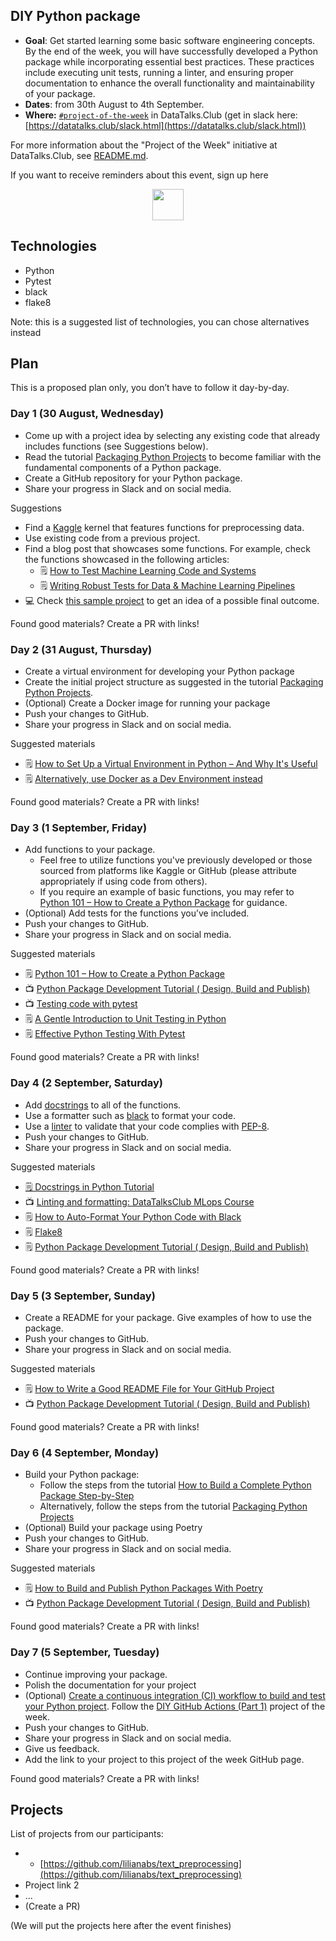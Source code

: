 ## DIY Python package

* **Goal**: Get started learning some basic software engineering concepts. By the end of the week, you will have successfully developed a Python package while incorporating essential best practices. These practices include executing unit tests, running a linter, and ensuring proper documentation to enhance the overall functionality and maintainability of your package.
* **Dates**: from 30th August to 4th September.
* **Where:** [`#project-of-the-week`](https://app.slack.com/client/T01ATQK62F8/C02BP4FQH36) in DataTalks.Club (get in slack here: [https://datatalks.club/slack.html](https://datatalks.club/slack.html))

For more information about the "Project of the Week" initiative
at DataTalks.Club, see [README.md](README.md).

If you want to receive reminders about this event, sign up here

<p align="center">
  <a href="https://lu.ma/dtc-potw-diypythonpackage"><img src="https://user-images.githubusercontent.com/875246/185755203-17945fd1-6b64-46f2-8377-1011dcb1a444.png" height="50" /></a>
</p>

## Technologies 

* Python
* Pytest
* black
* flake8

Note: this is a suggested list of technologies, you can chose
alternatives instead

## Plan

This is a proposed plan only, you don’t have to follow it day-by-day.

### Day 1 (30 August, Wednesday)
* Come up with a project idea by selecting any existing code that already includes functions (see Suggestions below).
* Read the tutorial [Packaging Python Projects](https://packaging.python.org/en/latest/tutorials/packaging-projects/#packaging-python-projects) to become familiar with the fundamental components of a Python package.
* Create a GitHub repository for your Python package.
* Share your progress in Slack and on social media.

Suggestions

* Find a [Kaggle](https://www.kaggle.com/) kernel that features functions for preprocessing data.
* Use existing code from a previous project.
* Find a blog post that showcases some functions. For example, check the functions showcased in the following articles:
    * 🗒️ [How to Test Machine Learning Code and Systems](https://eugeneyan.com/writing/testing-ml/)
    * 🗒️ [Writing Robust Tests for Data & Machine Learning Pipelines](https://eugeneyan.com/writing/testing-pipelines/)
* 💻 Check [this sample project](https://github.com/lilianabs/text_preprocessing) to get an idea of a possible final outcome.

Found good materials? Create a PR with links!

### Day 2 (31 August, Thursday)
* Create a virtual environment for developing your Python package
* Create the initial project structure as suggested in the tutorial [Packaging Python Projects](https://packaging.python.org/en/latest/tutorials/packaging-projects/#packaging-python-projects).
* (Optional) Create a Docker image for running your package
* Push your changes to GitHub.
* Share your progress in Slack and on social media.

Suggested materials

* 🗒️ [How to Set Up a Virtual Environment in Python – And Why It's Useful](https://www.freecodecamp.org/news/how-to-setup-virtual-environments-in-python/)
* 🗒️ [Alternatively, use Docker as a Dev Environment instead](https://eugeneyan.com/writing/setting-up-python-project-for-automation-and-collaboration/#alternatively-use-docker-as-a-dev-environment-instead)

Found good materials? Create a PR with links!

### Day 3 (1 September, Friday)

* Add functions to your package.
    * Feel free to utilize functions you've previously developed or those sourced from platforms like Kaggle or GitHub (please attribute appropriately if using code from others).
    * If you require an example of basic functions, you may refer to [Python 101 – How to Create a Python Package](https://www.blog.pythonlibrary.org/2021/09/23/python-101-how-to-create-a-python-package/) for guidance.
* (Optional) Add tests for the functions you’ve included.
* Push your changes to GitHub.
* Share your progress in Slack and on social media.

Suggested materials

* 🗒️ [Python 101 – How to Create a Python Package](https://www.blog.pythonlibrary.org/2021/09/23/python-101-how-to-create-a-python-package/)
* 📺 [Python Package Development Tutorial ( Design, Build and Publish)](https://www.youtube.com/watch?v=ueuLe4PipiI)
* 📺 [Testing code with pytest](https://www.youtube.com/watch?v=CJp1eFQP5nk&list=PL3MmuxUbc_hIUISrluw_A7wDSmfOhErJK)
* 🗒️ [A Gentle Introduction to Unit Testing in Python](https://machinelearningmastery.com/a-gentle-introduction-to-unit-testing-in-python/)
* 🗒️ [Effective Python Testing With Pytest](https://realpython.com/pytest-python-testing/)

Found good materials? Create a PR with links!

### Day 4 (2 September, Saturday)

* Add [docstrings](https://peps.python.org/pep-0257/) to all of the functions.
* Use a formatter such as [black](https://github.com/psf/black) to format your code.
* Use a [linter](https://en.wikipedia.org/wiki/Lint_(software)) to validate that your code complies with [PEP-8](https://peps.python.org/pep-0008/).
* Push your changes to GitHub.
* Share your progress in Slack and on social media.

Suggested materials

* [🗒️ Docstrings in Python Tutorial](https://www.datacamp.com/tutorial/docstrings-python)
* 📺 [Linting and formatting: DataTalksClub MLops Course](https://www.youtube.com/watch?v=uImvWE-iSDQ&list=PL3MmuxUbc_hIUISrluw_A7wDSmfOhErJK)
* 🗒️ [How to Auto-Format Your Python Code with Black](https://www.freecodecamp.org/news/auto-format-your-python-code-with-black/)
* 🗒️ [Flake8](https://flake8.pycqa.org/en/latest/index.html#quickstart)
* 🗒️ [Python Package Development Tutorial ( Design, Build and Publish)](https://www.youtube.com/watch?v=ueuLe4PipiI)

Found good materials? Create a PR with links!

### Day 5 (3 September, Sunday)

* Create a README for your package. Give examples of how to use the package.
* Push your changes to GitHub.
* Share your progress in Slack and on social media.

Suggested materials

* 🗒️ [How to Write a Good README File for Your GitHub Project](https://www.freecodecamp.org/news/how-to-write-a-good-readme-file/)
* 📺 [Python Package Development Tutorial ( Design, Build and Publish)](https://www.youtube.com/watch?v=ueuLe4PipiI)

Found good materials? Create a PR with links!

### Day 6 (4 September, Monday)

* Build your Python package:
    * Follow the steps from the tutorial [How to Build a Complete Python Package Step-by-Step](https://www.youtube.com/watch?v=5KEObONUkik)
    * Alternatively, follow the steps from the tutorial [Packaging Python Projects](https://packaging.python.org/en/latest/tutorials/packaging-projects/#packaging-python-projects)
* (Optional) Build your package using Poetry
* Push your changes to GitHub.
* Share your progress in Slack and on social media.

Suggested materials

* 🗒️ [How to Build and Publish Python Packages With Poetry](https://www.freecodecamp.org/news/how-to-build-and-publish-python-packages-with-poetry/)
* 📺 [Python Package Development Tutorial ( Design, Build and Publish)](https://www.youtube.com/watch?v=ueuLe4PipiI)

Found good materials? Create a PR with links!

### Day 7 (5 September, Tuesday)

* Continue improving your package.
* Polish the documentation for your project
* (Optional) [Create a continuous integration (CI) workflow to build and test your Python project](https://docs.github.com/en/actions/automating-builds-and-tests/building-and-testing-python). Follow the [DIY GitHub Actions (Part 1)](https://github.com/DataTalksClub/project-of-the-week/blob/main/2023-01-11-github_actions-1.md) project of the week.
* Push your changes to GitHub.
* Share your progress in Slack and on social media.
* Give us feedback.
* Add the link to your project to this project of the week GitHub page.

Found good materials? Create a PR with links!

## Projects

List of projects from our participants:

* * [https://github.com/lilianabs/text_preprocessing](https://github.com/lilianabs/text_preprocessing)
* Project link 2
* ...
* (Create a PR)

(We will put the projects here after the event finishes)

